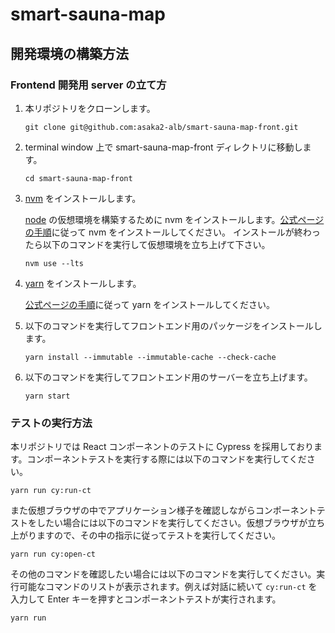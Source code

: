 # smart-sauna-map

## 開発環境の構築方法

### Frontend 開発用 server の立て方

1. 本リポジトリをクローンします。

    ```shell
    git clone git@github.com:asaka2-alb/smart-sauna-map-front.git
    ```

1. terminal window 上で smart-sauna-map-front ディレクトリに移動します。

    ```shell
    cd smart-sauna-map-front
    ```

1. [nvm](https://github.com/nvm-sh/nvm) をインストールします。

    [node](https://nodejs.org/ja/) の仮想環境を構築するために nvm をインストールします。[公式ページの手順](https://github.com/nvm-sh/nvm#installing-and-updating)に従って nvm をインストールしてください。
    インストールが終わったら以下のコマンドを実行して仮想環境を立ち上げて下さい。

    ```shell
    nvm use --lts
    ```

1. [yarn](https://classic.yarnpkg.com/en/) をインストールします。

    [公式ページの手順](https://classic.yarnpkg.com/lang/en/docs/install/)に従って yarn をインストールしてください。

1. 以下のコマンドを実行してフロントエンド用のパッケージをインストールします。

    ```shell
    yarn install --immutable --immutable-cache --check-cache
    ```

1. 以下のコマンドを実行してフロントエンド用のサーバーを立ち上げます。

    ```shell
    yarn start
    ```

### テストの実行方法

本リポジトリでは React コンポーネントのテストに Cypress を採用しております。コンポーネントテストを実行する際には以下のコマンドを実行してください。

  ```shell
  yarn run cy:run-ct
  ```

また仮想ブラウザの中でアプリケーション様子を確認しながらコンポーネントテストをしたい場合には以下のコマンドを実行してください。仮想ブラウザが立ち上がりますので、その中の指示に従ってテストを実行してください。

  ```shell
  yarn run cy:open-ct
  ```

その他のコマンドを確認したい場合には以下のコマンドを実行してください。実行可能なコマンドのリストが表示されます。例えば対話に続いて `cy:run-ct` を入力して Enter キーを押すとコンポーネントテストが実行されます。

  ```shell
  yarn run
  ```
